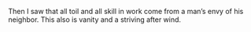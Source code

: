 Then I saw that all toil and all skill in work come from a man’s envy of his neighbor. This also is vanity and a striving after wind.

